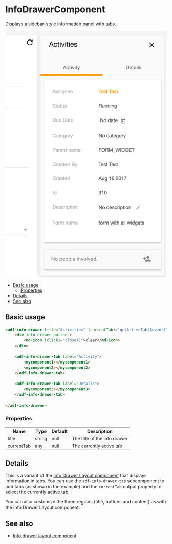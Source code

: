 # InfoDrawerComponent

Displays a sidebar-style information panel with tabs.

![Info drawer screenshot](docassets/images/activities-infodrawer.png)

<!-- markdown-toc start - Don't edit this section.  npm run toc to generate it-->

<!-- toc -->

- [Basic usage](#basic-usage)
  * [Properties](#properties)
- [Details](#details)
- [See also](#see-also)

<!-- tocstop -->

<!-- markdown-toc end -->

## Basic usage

```html
<adf-info-drawer title="Activities" (currentTab)="getActiveTab($event)">
    <div info-drawer-buttons>
        <md-icon (click)="close()">clear</md-icon>
    </div>

    <adf-info-drawer-tab label="Activity">
        <mycomponent1></mycomponent1>
        <mycomponent2></mycomponent2>
    </adf-info-drawer-tab>

    <adf-info-drawer-tab label="Details">
        <mycomponent3></mycomponent3>
    </adf-info-drawer-tab>

</adf-info-drawer>
```

### Properties

| Name | Type | Default | Description |
| --- | --- | --- | --- |
| title | string | null | The title of the info drawer |
| currentTab | any | null | The currently active tab |

## Details

This is a variant of the [Info Drawer Layout component](info-drawer-layout.component.md) that displays information in tabs. You can use the `adf-info-drawer-tab` subcomponent to add tabs (as shown in the example) and the `currentTab` output property to select the currently active tab.

You can also customize the three regions (title, buttons and content) as with the Info Drawer Layout component.

<!-- Don't edit the See also section. Edit seeAlsoGraph.json and run config/generateSeeAlso.js -->
<!-- seealso start -->
## See also

- [Info drawer layout component](info-drawer-layout.component.md)
<!-- seealso end -->
